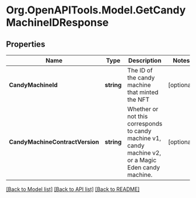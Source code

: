 
# Org.OpenAPITools.Model.GetCandyMachineIDResponse

## Properties

Name | Type | Description | Notes
------------ | ------------- | ------------- | -------------
**CandyMachineId** | **string** | The ID of the candy machine that minted the NFT | [optional] 
**CandyMachineContractVersion** | **string** | Whether or not this corresponds to candy machine v1, candy machine v2, or a Magic Eden candy machine. | [optional] 

[[Back to Model list]](../README.md#documentation-for-models)
[[Back to API list]](../README.md#documentation-for-api-endpoints)
[[Back to README]](../README.md)


